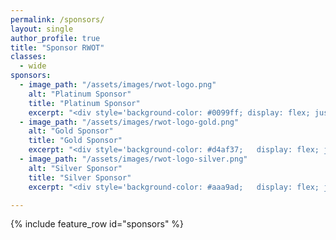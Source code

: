 ```yaml
---
permalink: /sponsors/
layout: single
author_profile: true
title: "Sponsor RWOT"
classes:
  - wide
sponsors:
  - image_path: "/assets/images/rwot-logo.png"
    alt: "Platinum Sponsor"
    title: "Platinum Sponsor"
    excerpt: "<div style='background-color: #0099ff; display: flex; justify-content: center; align-items: center; width: 100%; height: 35px; font-weight: bold'>€50,000</div><div style='text-indent: -12px; padding-left: 12px'>&loz;Designation of 1 topic for research and presentation at workshop</div><div style='text-indent: -12px; padding-left: 12px'>&loz;2 attendee passes</div><div style='text-indent: -12px; padding-left: 12px'>&loz;2 passes for external experts related to your topic</div><div style='text-indent: -12px; padding-left: 12px'>&loz;Plus all benefits of Gold Sponsorship</div>"
  - image_path: "/assets/images/rwot-logo-gold.png"
    alt: "Gold Sponsor"
    title: "Gold Sponsor"
    excerpt: "<div style='background-color: #d4af37;   display: flex; justify-content: center; align-items: center; width: 100%; height: 35px; font-weight: bold'>€15,000</div><div style='text-indent: -12px; padding-left: 12px'>&loz;&nbsp;Present current work, topical research and other ideas to inspire topic selection</div><div style='text-indent: -12px; padding-left: 12px'>&loz;&nbsp;Plus all benefits of Silver Sponsorship</div>"
  - image_path: "/assets/images/rwot-logo-silver.png"
    alt: "Silver Sponsor"
    title: "Silver Sponsor"
    excerpt: "<div style='background-color: #aaa9ad;   display: flex; justify-content: center; align-items: center; width: 100%; height: 35px; font-weight: bold'>€7,500</div><div style='text-indent: -12px; padding-left: 12px'>&loz;&nbsp;Name & logo on event research papers and event media</div><div style='text-indent: -12px; padding-left: 12px'>&loz;&nbsp;Share freebies and marketing materials with attendees</div><div style='text-indent: -12px; padding-left: 12px'>&loz;&nbsp;Access to community communication channels</div>"

---
```


{% include feature_row id="sponsors" %}


